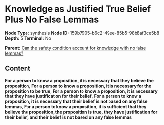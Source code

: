 # Knowledge as Justified True Belief Plus No False Lemmas

**Node Type:** synthesis
**Node ID:** 159b7905-b6c2-49ee-85b5-98b8af3ce5b8
**Depth:** 5
**Terminal:** No

**Parent:** [Can the safety condition account for knowledge with no false lemmas?](can-the-safety-condition-account-for-knowledge-with-no-false-lemmas-antithesis-a5c0d1b8-ee42-4ea6-b99d-ba9f29d224f4.md)

## Content

**For a person to know a proposition, it is necessary that they believe the proposition**, **For a person to know a proposition, it is necessary for the proposition to be true**, **For a person to know a proposition, it is necessary that they have justification for their belief**, **For a person to know a proposition, it is necessary that their belief is not based on any false lemmas**, **For a person to know a proposition, it is sufficient that they believe the proposition, the proposition is true, they have justification for their belief, and their belief is not based on any false lemmas**
